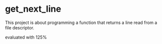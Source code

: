 # get_next_line
This project is about programming a function that returns a line
read from a file descriptor.

evaluated with 125%
